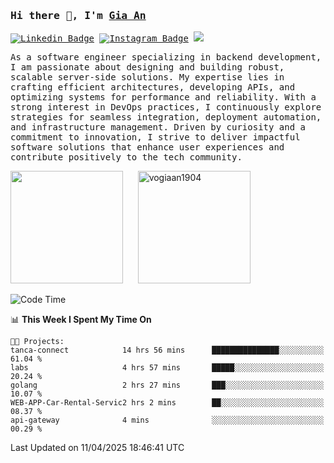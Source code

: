 ### <samp>Hi there 👋, I'm <a href="https://www.linkedin.com/in/vogiaan1904/" target="_blank">Gia An</a></samp>

<samp> [![Linkedin Badge](https://img.shields.io/badge/-LinkedIn-0e76a8?style=flat-square&logo=Linkedin&logoColor=white)](https://linkedin.com/in/vogiaan1904)
[![Instagram Badge](https://img.shields.io/badge/-Instagram-e4405f?style=flat-square&logo=Instagram&logoColor=white)](https://instagram.com/_.ja.ann_/) ![](https://komarev.com/ghpvc/?username=vogiaan1904&style=flat-square&base=100)</samp> 

<samp>As a software engineer specializing in backend development, I am passionate about designing and building robust, scalable server-side solutions. My expertise lies in crafting efficient architectures, developing APIs, and optimizing systems for performance and reliability. With a strong interest in DevOps practices, I continuously explore strategies for seamless integration, deployment automation, and infrastructure management. Driven by curiosity and a commitment to innovation, I strive to deliver impactful software solutions that enhance user experiences and contribute positively to the tech community.</samp>



<div>
  <img height="180em" src="https://github-readme-stats.vercel.app/api/top-langs/?username=vogiaan1904&show_icons=true&hide_border=true&layout=compact&langs_count=10&theme=transparent&include_orgs=true"/>
  &nbsp;&nbsp;&nbsp;&nbsp;
  <img height="180em" src="https://github-readme-stats.vercel.app/api?username=vogiaan1904&show_icons=true&hide_border=true&&count_private=true&include_all_commits=true&theme=transparent&locale=en" alt="vogiaan1904" />
</div>






<!--START_SECTION:waka-->
![Code Time](http://img.shields.io/badge/Code%20Time-722%20hrs%202%20mins-blue)

📊 **This Week I Spent My Time On** 

```text
🐱‍💻 Projects: 
tanca-connect            14 hrs 56 mins      ███████████████░░░░░░░░░░   61.04 % 
labs                     4 hrs 57 mins       █████░░░░░░░░░░░░░░░░░░░░   20.24 % 
golang                   2 hrs 27 mins       ███░░░░░░░░░░░░░░░░░░░░░░   10.07 % 
WEB-APP-Car-Rental-Servic2 hrs 2 mins        ██░░░░░░░░░░░░░░░░░░░░░░░   08.37 % 
api-gateway              4 mins              ░░░░░░░░░░░░░░░░░░░░░░░░░   00.29 % 
```


 Last Updated on 11/04/2025 18:46:41 UTC
<!--END_SECTION:waka-->
